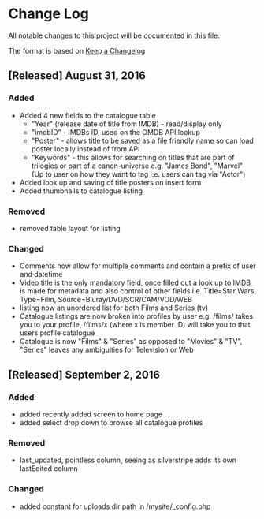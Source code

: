 # Change Log
All notable changes to this project will be documented in this file.

The format is based on [Keep a Changelog](http://keepachangelog.com/) 

## [Released] August 31, 2016
### Added
- Added 4 new fields to the catalogue table
	- "Year" (release date of title from IMDB) - read/display only
	- "imdbID" - IMDBs ID, used on the OMDB API lookup
	- "Poster" - allows title to be saved as a file friendly name so can load poster locally instead of from API
	- "Keywords" - this allows for searching on titles that are part of trilogies or part of a canon-universe e.g. "James Bond", "Marvel" (Up to user on how they want to tag i.e. users can tag via "Actor")
- Added look up and saving of title posters on insert form
- Added thumbnails to catalogue listing

### Removed
- removed table layout for listing

### Changed
- Comments now allow for multiple comments and contain a prefix of user and datetime
- Video title is the only mandatory field, once filled out a look up to IMDB is made for metadata and also control of other fields i.e. Title=Star Wars, Type=Film, Source=Bluray/DVD/SCR/CAM/VOD/WEB	
- listing now an unordered list for both Films and Series (tv)
- Catalogue listings are now broken into profiles by user e.g. /films/ takes you to your profile, /films/x (where x is member ID) will take you to that users profile catalogue
- Catalogue is now "Films" &  "Series" as opposed to "Movies" & "TV", "Series" leaves any ambiguities for Television or Web

## [Released] September 2, 2016

### Added
- added recently added screen to home page
- added select drop down to browse all catalogue profiles

### Removed
- last_updated, pointless column, seeing as  silverstripe adds its own lastEdited column

### Changed
- added constant for uploads dir path in /mysite/_config.php
